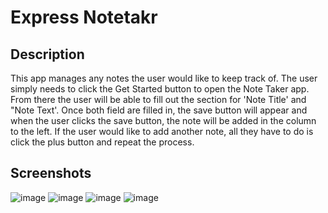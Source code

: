 # Express Notetakr

## Description

This app manages any notes the user would like to keep track of. The user simply needs to click the Get Started button to open the Note Taker app.
From there the user will be able to fill out the section for 'Note Title' and "Note Text'. Once both field are filled in, the save button will appear and when the user clicks the save button, the note will be added in the column to the left.
If the user would like to add another note, all they have to do is click the plus button and repeat the process.

## Screenshots

![image](https://user-images.githubusercontent.com/65779581/148842324-fe62facb-825d-4f9a-ba80-21e519c7f3bf.png)
![image](https://user-images.githubusercontent.com/65779581/148842330-c8687299-4579-4eec-a99a-2f123450d2f6.png)
![image](https://user-images.githubusercontent.com/65779581/148842341-e4ca4a5e-cb01-4e7f-9662-4685735f2e1e.png)
![image](https://user-images.githubusercontent.com/65779581/148842346-fc730df3-4f7c-4ef4-9f9f-070e1b4c44eb.png)
